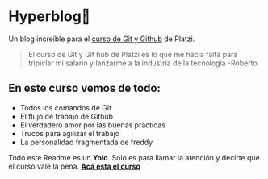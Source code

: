 # Hyperblog💚
Un blog increíble para el [curso de Git y Github](http://https://platzi.com/cursos/git-github/ "curso de Git y Github") de Platzi.
>El curso de Git y Git hub de Platzi es lo que me hacía falta para tripiclar mi salario y lanzarme a la industría de la tecnología
> -Roberto

## En este curso vemos de todo:
* Todos los comandos de Git
* El flujo de trabajo de Github
* El verdadero amor por las buenas prácticas
* Trucos para agilizar el trabajo
* La personalidad fragmentada de freddy

Todo este Readme es un **Yolo**. Solo es para llamar la atención y decirte que el curso vale la pena.
[**Acá esta el curso**](https://platzi.com/cursos/git-github/http:// "**Acá esta el curso**")